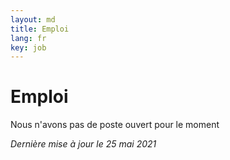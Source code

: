 ```yaml
---
layout: md
title: Emploi
lang: fr
key: job
---
```


# Emploi

Nous n'avons pas de poste ouvert pour le moment

*Dernière mise à jour le 25 mai 2021*
